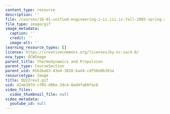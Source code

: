 ```yaml
---
content_type: resource
description: ''
file: /courses/16-01-unified-engineering-i-ii-iii-iv-fall-2005-spring-2006/d2ab397dcf05d86e3dc40ad4fa60fac6_QUIZrev2.gif
file_type: image/gif
image_metadata:
  caption: ''
  credit: ''
  image-alt: ''
learning_resource_types: []
license: https://creativecommons.org/licenses/by-nc-sa/4.0/
ocw_type: OCWImage
parent_title: Thermodynamics and Propulsion
parent_type: CourseSection
parent_uid: 05b2ba63-43e4-3028-bad4-cdf50e0b363a
resourcetype: Image
title: QUIZrev2.gif
uid: d2ab397d-cf05-d86e-3dc4-0ad4fa60fac6
video_files:
  video_thumbnail_file: null
video_metadata:
  youtube_id: null
---
```


